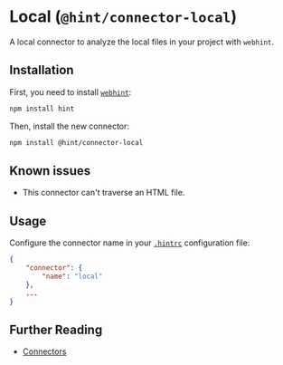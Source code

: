 # Local (`@hint/connector-local`)

A local connector to analyze the local files in your project
with `webhint`.

## Installation

First, you need to install [`webhint`](https://webhint.io/):

```bash
npm install hint
```

Then, install the new connector:

```bash
npm install @hint/connector-local
```

## Known issues

* This connector can't traverse an HTML file.

## Usage

Configure the connector name in your [`.hintrc`][hintrc]
configuration file:

```json
{
    "connector": {
        "name": "local"
    },
    ...
}
```

## Further Reading

* [Connectors][connectors]

<!-- Link labels: -->

[connectors]: https://webhint.io/docs/user-guide/concepts/connectors/
[hintrc]: https://webhint.io/docs/user-guide/configuring-webhint/summary/
